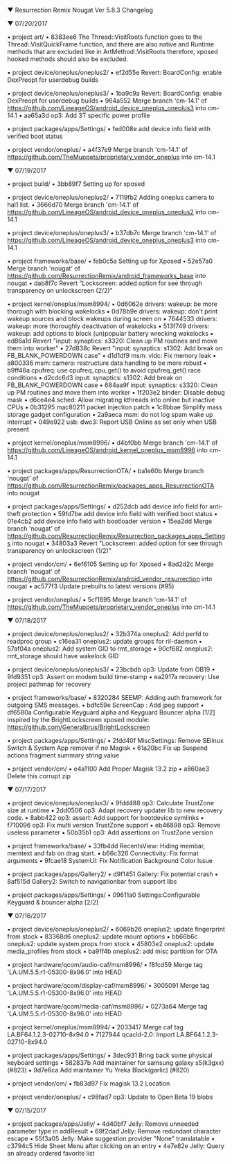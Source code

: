 
 ▼ Resurrection Remix Nougat Ver 5.8.3 Changelog


 ▼ 07/20/2017


 ▪ project art/
 ▪ 8383ee6 The Thread::VisitRoots function goes to the Thread::VisitQuickFrame function, and there are also native and Runtime methods that are excluded like in ArtMethod::VisitRoots therefore, xposed hooked methods should also be excluded.

 ▪ project device/oneplus/oneplus2/
 ▪ ef2d55e Revert:  BoardConfig: enable DexPreopt for userdebug builds

 ▪ project device/oneplus/oneplus3/
 ▪ 1ba9c9a Revert:  BoardConfig: enable DexPreopt for userdebug builds
 ▪ 964a552 Merge branch 'cm-14.1' of https://github.com/LineageOS/android_device_oneplus_oneplus3 into cm-14.1
 ▪ aa65a3d op3: Add 3T specific power profile

 ▪ project packages/apps/Settings/
 ▪ fed008e add device info field with verified boot status

 ▪ project vendor/oneplus/
 ▪ a4f37e9 Merge branch 'cm-14.1' of https://github.com/TheMuppets/proprietary_vendor_oneplus into cm-14.1


 ▼ 07/19/2017


 ▪ project build/
 ▪ 3bb89f7 Setting up for xposed

 ▪ project device/oneplus/oneplus2/
 ▪ 7119fb2 Adding oneplus camera to hal1 list.
 ▪ 3666d70 Merge branch 'cm-14.1' of https://github.com/LineageOS/android_device_oneplus_oneplus2 into cm-14.1

 ▪ project device/oneplus/oneplus3/
 ▪ b37db7c Merge branch 'cm-14.1' of https://github.com/LineageOS/android_device_oneplus_oneplus3 into cm-14.1

 ▪ project frameworks/base/
 ▪ feb0c5a Setting up for Xposed
 ▪ 52e57a0 Merge branch 'nougat' of https://github.com/ResurrectionRemix/android_frameworks_base into nougat
 ▪ dab8f7c Revert "Lockscreen: added option for see through transparency on unlockscreen (2/2)"

 ▪ project kernel/oneplus/msm8994/
 ▪ 0d6062e drivers: wakeup: be more thorough with blocking wakelocks
 ▪ 0d78b9e drivers: wakeup: don't print wakeup sources and block wakeups during screen on
 ▪ 7644533 drivers: wakeup: more thoroughly deactivation of wakelocks
 ▪ 513f749 drivers: wakeup: add options to block (un)popular battery wrecking wakelocks
 ▪ ed86a1d Revert "input: synaptics: s3320: Clean up PM routines and move them into worker"
 ▪ 27d838c Revert "input: synaptics: s1302: Add break on FB_BLANK_POWERDOWN case"
 ▪ d1d1df9 msm: vidc: Fix memory leak
 ▪ a800336 msm: camera: restructure data handling to be more robust
 ▪ b9ff46a cpufreq: use cpufreq_cpu_get() to avoid cpufreq_get() race conditions
 ▪ d2cdc6d3 input: synaptics: s1302: Add break on FB_BLANK_POWERDOWN case
 ▪ 684aa9f input: synaptics: s3320: Clean up PM routines and move them into worker
 ▪ 1f203e2 binder: Disable debug mask
 ▪ d6ce4e4 sched: Allow migrating kthreads into online but inactive CPUs
 ▪ 0b31295 mac80211 packet injection patch
 ▪ 1c8bbae Simplify mass storage gadget configuration
 ▪ 2a9aeca msm: do not log spam wake up interrupt
 ▪ 049e922 usb: dwc3: Report USB Online as set only when USB present

 ▪ project kernel/oneplus/msm8996/
 ▪ d4bf0bb Merge branch 'cm-14.1' of https://github.com/LineageOS/android_kernel_oneplus_msm8996 into cm-14.1

 ▪ project packages/apps/ResurrectionOTA/
 ▪ ba1e60b Merge branch 'nougat' of https://github.com/ResurrectionRemix/packages_apps_ResurrectionOTA into nougat

 ▪ project packages/apps/Settings/
 ▪ d252dcb add device info field for anti-theft protection
 ▪ 59fd7be add device info field with verified boot status
 ▪ 01e4cb2 add device info field with bootloader version
 ▪ 15ea2dd Merge branch 'nougat' of https://github.com/ResurrectionRemix/Resurrection_packages_apps_Settings into nougat
 ▪ 34803a3 Revert "Lockscreen: added option for see through transparency on unlockscreen (1/2)"

 ▪ project vendor/cm/
 ▪ 6ef6105 Setting up for Xposed
 ▪ 8ad2d2c Merge branch 'nougat' of https://github.com/ResurrectionRemix/android_vendor_resurrection into nougat
 ▪ ac577f3 Update prebuilts to latest versions (#95)

 ▪ project vendor/oneplus/
 ▪ 5cf1695 Merge branch 'cm-14.1' of https://github.com/TheMuppets/proprietary_vendor_oneplus into cm-14.1

 ▼ 07/18/2017


 ▪ project device/oneplus/oneplus2/
 ▪ 32b374a oneplus2: Add perfd to readproc group
 ▪ c16ea31 oneplus2: update groups for ril-daemon
 ▪ 57af04a oneplus2: Add system GID to rmt_storage
 ▪ 90cf682 oneplus2: rmt_storage should have wakelock GID

 ▪ project device/oneplus/oneplus3/
 ▪ 23bcbdb op3: Update from OB19
 ▪ 9fd9351 op3: Assert on modem build time-stamp
 ▪ ea2917a recovery: Use project pathmap for recovery

 ▪ project frameworks/base/
 ▪ 8320284 SEEMP: Adding auth framework for outgoing SMS messages.
 ▪ bdfc59e ScreenCap : Add jpeg support
 ▪ df6580a Configurable Keyguard alpha and Keyguard Bouncer alpha [1/2] inspired by the BrightLockscreen xposed module: https://github.com/Generalbrus/BrightLockscreen

 ▪ project packages/apps/Settings/
 ▪ 2fdd40f MiscSettings: Remove SElinux Switch & System App remover if no Magisk
 ▪ 61a20bc Fix up Suspend actions fragment summary string value

 ▪ project vendor/cm/
 ▪ e4a1100 Add Proper Magisk 13.2 zip
 ▪ a860ae3 Delete this corrupt zip

 ▼ 07/17/2017


 ▪ project device/oneplus/oneplus3/
 ▪ 9fdd488 op3: Calculate TrustZone size at runtime
 ▪ 2dd0506 op3: Adapt recovery updater lib to new recovery code.
 ▪ 8abb422 op3: assert: Add support for bootdevice symlinks
 ▪ f710096 op3: Fix multi version TrustZone support
 ▪ eb46898 op3: Remove useless parameter
 ▪ 50b35b1 op3: Add assertions on TrustZone version

 ▪ project frameworks/base/
 ▪ 33fb4dd RecentsView: Hiding membar, memtext and fab on drag start.
 ▪ b66c326 Connectivity: Fix format arguments
 ▪ 9fcae18 SystemUI: Fix Notification Background Color Issue

 ▪ project packages/apps/Gallery2/
 ▪ d9f1451 Gallery: Fix potential crash
 ▪ 8af515d Gallery2: Switch to navigationbar from support libs

 ▪ project packages/apps/Settings/
 ▪ 09611a0 Settings:Configurable Keyguard & bouncer alpha [2/2]

 ▼ 07/16/2017


 ▪ project device/oneplus/oneplus2/
 ▪ 6069b26 oneplus2: update fingerprint from stock
 ▪ 83368d6 oneplus2: update mount options
 ▪ bb66b6c oneplus2: update system.props from stock
 ▪ 45803e2 oneplus2: update media_profiles from stock
 ▪ ba91f4b oneplus2: add misc partition for OTA

 ▪ project hardware/qcom/audio-caf/msm8996/
 ▪ f8fcd59 Merge tag 'LA.UM.5.5.r1-05300-8x96.0' into HEAD

 ▪ project hardware/qcom/display-caf/msm8996/
 ▪ 3005091 Merge tag 'LA.UM.5.5.r1-05300-8x96.0' into HEAD

 ▪ project hardware/qcom/media-caf/msm8996/
 ▪ 0273a64 Merge tag 'LA.UM.5.5.r1-05300-8x96.0' into HEAD

 ▪ project kernel/oneplus/msm8994/
 ▪ 2033417 Merge caf tag LA.BF64.1.2.3-02710-8x94.0
 ▪ 7127944 qcacld-2.0: Import LA.BF64.1.2.3-02710-8x94.0

 ▪ project packages/apps/Settings/
 ▪ 3dec931 Bring back some physical keyboard settings
 ▪ 582837b Add maintainer for samsung galaxy s5(k3gxx) (#823)
 ▪ 9d7e6ca Add maintainer Yu Yreka Black(garlic) (#820)

 ▪ project vendor/cm/
 ▪ fb83d97 Fix magisk 13.2 Location

 ▪ project vendor/oneplus/
 ▪ c98fad7 op3: Update to Open Beta 19 blobs

 ▼ 07/15/2017

 ▪ project packages/apps/Jelly/
 ▪ 4d40bf7 Jelly: Remove unneeded parameter type in addResult
 ▪ 69f2dad Jelly: Remove redundant character escape
 ▪ 55f3a05 Jelly: Make suggestion provider "None" translatable
 ▪ c3794c5 Hide Sheet Menu after clicking on an entry
 ▪ 4e7e82e Jelly: Query an already ordered favorite list
